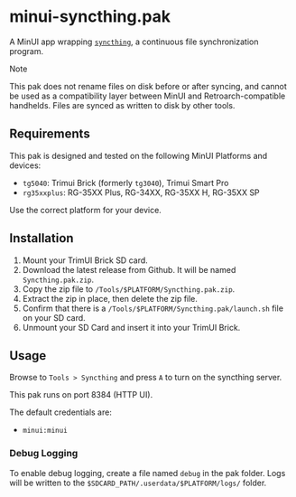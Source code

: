 # minui-syncthing.pak

A MinUI app wrapping [`syncthing`](https://syncthing.net/), a continuous file synchronization program.

> [!NOTE]
> This pak does not rename files on disk before or after syncing, and cannot be used
> as a compatibility layer between MinUI and Retroarch-compatible handhelds. Files
> are synced as written to disk by other tools.

## Requirements

This pak is designed and tested on the following MinUI Platforms and devices:

- `tg5040`: Trimui Brick (formerly `tg3040`), Trimui Smart Pro
- `rg35xxplus`: RG-35XX Plus, RG-34XX, RG-35XX H, RG-35XX SP

Use the correct platform for your device.

## Installation

1. Mount your TrimUI Brick SD card.
2. Download the latest release from Github. It will be named `Syncthing.pak.zip`.
3. Copy the zip file to `/Tools/$PLATFORM/Syncthing.pak.zip`.
4. Extract the zip in place, then delete the zip file.
5. Confirm that there is a `/Tools/$PLATFORM/Syncthing.pak/launch.sh` file on your SD card.
6. Unmount your SD Card and insert it into your TrimUI Brick.

## Usage

Browse to `Tools > Syncthing` and press `A` to turn on the syncthing server.

This pak runs on port 8384 (HTTP UI).

The default credentials are:

- `minui:minui`

### Debug Logging

To enable debug logging, create a file named `debug` in the pak folder. Logs will be written to the `$SDCARD_PATH/.userdata/$PLATFORM/logs/` folder.
